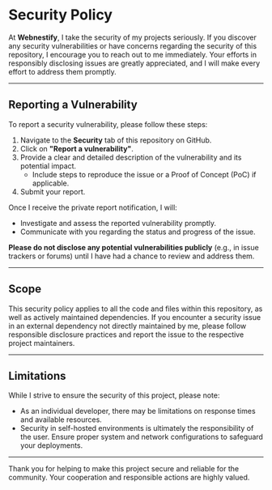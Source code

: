 # Security Policy

At **Webnestify**, I take the security of my projects seriously. If you discover any security vulnerabilities or have concerns regarding the security of this repository, I encourage you to reach out to me immediately. Your efforts in responsibly disclosing issues are greatly appreciated, and I will make every effort to address them promptly.

---

## Reporting a Vulnerability

To report a security vulnerability, please follow these steps:

1. Navigate to the **Security** tab of this repository on GitHub.
2. Click on **"Report a vulnerability"**.
3. Provide a clear and detailed description of the vulnerability and its potential impact.
   - Include steps to reproduce the issue or a Proof of Concept (PoC) if applicable.
4. Submit your report.

Once I receive the private report notification, I will:
- Investigate and assess the reported vulnerability promptly.
- Communicate with you regarding the status and progress of the issue.

**Please do not disclose any potential vulnerabilities publicly** (e.g., in issue trackers or forums) until I have had a chance to review and address them.

---

## Scope

This security policy applies to all the code and files within this repository, as well as actively maintained dependencies. If you encounter a security issue in an external dependency not directly maintained by me, please follow responsible disclosure practices and report the issue to the respective project maintainers.

---

## Limitations

While I strive to ensure the security of this project, please note:
- As an individual developer, there may be limitations on response times and available resources.
- Security in self-hosted environments is ultimately the responsibility of the user. Ensure proper system and network configurations to safeguard your deployments.

---

Thank you for helping to make this project secure and reliable for the community. Your cooperation and responsible actions are highly valued. 